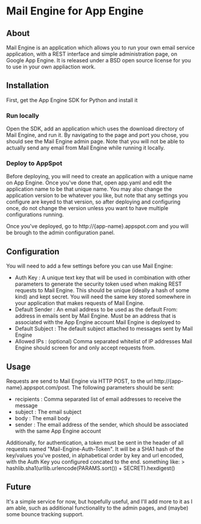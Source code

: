 # Mail Engine for App Engine

## About

Mail Engine is an application which allows you to run your own email service application, with a REST interface and simple administration page, on Google App Engine. It is released under a BSD open source license for you to use in your own appliaction work.

## Installation

First, get the App Engine SDK for Python and install it

### Run locally

Open the SDK, add an application which uses the download directory of Mail Engine, and run it. By navigating to the page and port you chose, you should see the Mail Engine admin page. Note that you will not be able to actually send any email from Mail Engine while running it locally.

### Deploy to AppSpot

Before deploying, you will need to create an application with a unique name on App Engine. Once you've done that, open app.yaml and edit the application name to be that unique name. You may also change the application version to be whatever you like, but note that any settings you configure are keyed to that version, so after deploying and configuring once, do not change the version unless you want to have multiple configurations running. 

Once you've deployed, go to http://{app-name}.appspot.com and you will be brough to the admin configuration panel.

## Configuration

You will need to add a few settings before you can use Mail Engine:

- Auth Key : A unique text key that will be used in combination with other parameters to generate the security token used when making REST requests to Mail Engine. This should be unique (ideally a hash of some kind) and kept secret. You will need the same key stored somewhere in your application that makes requests of Mail Engine.
- Default Sender : An email address to be used as the default From: address in emails sent by Mail Engine. Must be an address that is associated with the App Engine account Mail Engine is deployed to
- Default Subject : The default subject attached to messages sent by Mail Engine
- Allowed IPs : (optional) Comma separated whitelist of IP addresses Mail Engine should screen for and only accept requests from.

## Usage

Requests are send to Mail Engine via HTTP POST, to the url http://{app-name}.appspot.com/post. The following parameters should be sent:

- recipients : Comma separated list of email addresses to receive the message
- subject : The email subject
- body : The email body
- sender : The email address of the sender, which should be associated with the same App Engine account

Additionally, for authentication, a token must be sent in the header of all requests named "Mail-Engine-Auth-Token". It will be a SHA1 hash of the key/values you've posted, in alphabetical order by key and url encoded, with the Auth Key you configured concated to the end. something like:
	> hashlib.sha1(urllib.urlencode(PARAMS.sort()) + SECRET).hexdigest()

##  Future

It's a simple service for now, but hopefully useful, and I'll add more to it as I am able, such as additional functionality to the admin pages, and (maybe) some bounce tracking support.
